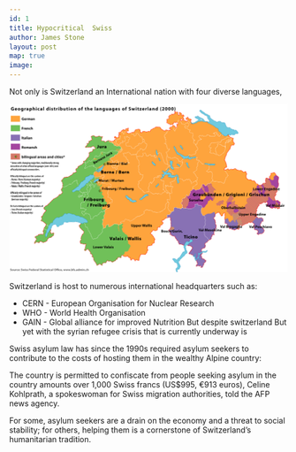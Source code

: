 ```yaml
---
id: 1
title: Hypocritical  Swiss
author: James Stone
layout: post
map: true
image: 
---
```


Not only is Switzerland an International nation with four diverse languages, 
 
 ![Language groups of Switzerland](/img/languages.png)
 
 Switzerland is host to numerous international headquarters such as:
 
  * CERN - European Organisation for Nuclear Research
  * WHO - World Health Organisation 
  * GAIN - Global alliance for improved Nutrition
  But despite switzerland But yet with the syrian refugee crisis that is currently underway is 
   
  Swiss asylum law has since the 1990s required asylum seekers to contribute to the costs of hosting them in the wealthy Alpine country:
   
  The country is permitted to confiscate from people seeking asylum in the country amounts over 1,000 Swiss francs (US$995, €913 euros), Celine Kohlprath, a spokeswoman for Swiss migration authorities, told the AFP news agency.
   
 
For some, asylum seekers are a drain on the economy and a threat to social stability; for others, helping them is a cornerstone of Switzerland’s humanitarian tradition. 
 					
<!--
<div class="quote-with-name">
    <span>Matterhorn Location</span>
    <div id="map"></div>
</div>
-->


<script>$('#map').vectorMap({
    map: 'ch_mill',
    hoverOpacity: 0.7,
    hoverColor: false,
    markerStyle: {
        initial: {
            fill: '#F8E23B',
            stroke: '#383f47'
        }
    },
    regionStyle: {
        initial: {
            fill: "#f2e8b6"
        },
        hover: {
            fill: '#e8b84d'
        }
    },
    backgroundColor: 'rgba(252, 251, 248, 0.75)',
    markers:  [
        {latLng: [45.976389, 7.658333], name: 'Matterhorn'}
    ]
});
</script>